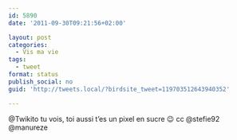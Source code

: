 ```yaml
---
id: 5890
date: '2011-09-30T09:21:56+02:00'

layout: post
categories:
  - Vis ma vie
tags:
  - tweet
format: status
publish_social: no
guid: 'http://tweets.local/?birdsite_tweet=119703512643940352'

---
```


@Twikito tu vois, toi aussi t’es un pixel en sucre 😉 cc @stefie92 @manureze